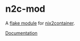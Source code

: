 # n2c-mod

A [flake module](https://flake.parts/) for
[nix2container](https://github.com/nlewo/nix2container).

[Documentation](https://kolloch.github.io/n2c-mod/)

